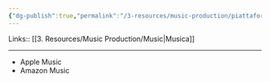 ```yaml
---
{"dg-publish":true,"permalink":"/3-resources/music-production/piattaforme-di-streaming-e-di-vendite-musicali/"}
---
```


Links:: [[3. Resources/Music Production/Music\|Musica]]

---
- Apple Music
- Amazon Music

